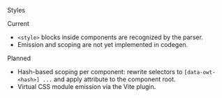 Styles

Current
- `<style>` blocks inside components are recognized by the parser.
- Emission and scoping are not yet implemented in codegen.

Planned
- Hash-based scoping per component: rewrite selectors to `[data-owt-<hash>] ...` and apply attribute to the component root.
- Virtual CSS module emission via the Vite plugin.
